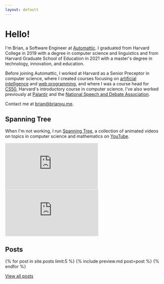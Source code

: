 ```yaml
---
layout: default
---
```


# Hello!

I'm Brian, a Software Engineer at [Automattic](https://automattic.com).
I graduated from Harvard College in 2019 with a degree in computer science and linguistics
and from Harvard Graduate School of Education in 2021 with a master's degree in technology, innovation, and education.

Before joining Automattic, I worked at Harvard as a Senior Preceptor in computer science,
where I created courses focusing on [artificial intelligence](https://www.edx.org/course/cs50s-introduction-to-artificial-intelligence-with-python)
and [web programming](https://www.edx.org/course/cs50s-web-programming-with-python-and-javascript),
and where I was a course head for [CS50](https://cs50.harvard.edu/), Harvard's introductory course in computer science.
I've also worked previously at [Palantir](https://www.palantir.com) and the [National Speech and Debate Association](https://www.speechanddebate.org).

Contact me at <brian@brianyu.me>.

## Spanning Tree

When I'm not working, I run [Spanning Tree](https://spanningtree.me/), a collection of animated videos on topics in computer science and mathematics on [YouTube](https://www.youtube.com/spanningtree).

<script src="https://apis.google.com/js/platform.js"></script>
<div class="g-ytsubscribe" data-channelid="UCDzVUXiTr3hClI-zzCWbYzg" data-layout="default" data-count="default"></div>

<div class="embed"><iframe src="https://www.youtube.com/embed/videoseries?list=PLZErML25eQ-NK9uR6Jw-NKrA_PlsB78b_" frameborder="0" allowfullscreen></iframe></div>

<div class="embed"><iframe src="https://spanningtree.substack.com/embed" style="border:1px solid #EEE; background:white" frameborder="0" scrolling="no"></iframe></div>

## Posts

{% for post in site.posts limit:5 %}
{% include preview.md post=post %}
{% endfor %}

<a class="pure-button" href="/posts">View all posts</a>
